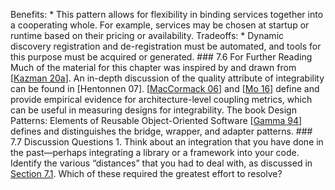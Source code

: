 Benefits: *  This pattern allows for flexibility in binding services together into a cooperating whole. For example, services may be chosen at startup or runtime based on their pricing or availability. Tradeoffs: *  Dynamic discovery registration and de-registration must be automated, and tools for this purpose must be acquired or generated. ### 7.6 For Further Reading Much of the material for this chapter was inspired by and drawn from [[Kazman 20a](ref01.xhtml#ref_144)]. An in-depth discussion of the quality attribute of integrability can be found in [Hentonnen 07]. [[MacCormack 06](ref01.xhtml#ref_170)] and [[Mo 16](ref01.xhtml#ref_181)] define and provide empirical evidence for architecture-level coupling metrics, which can be useful in measuring designs for integrability. The book Design Patterns: Elements of Reusable Object-Oriented Software [[Gamma 94](ref01.xhtml#ref_97)] defines and distinguishes the bridge, wrapper, and adapter patterns. ### 7.7 Discussion Questions 1. Think about an integration that you have done in the past—perhaps integrating a library or a framework into your code. Identify the various “distances” that you had to deal with, as discussed in [Section 7.1](ch07.xhtml#ch07lev1sec1). Which of these required the greatest effort to resolve?